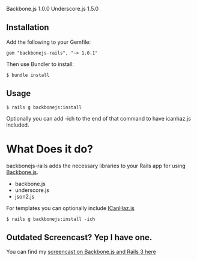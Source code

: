 Backbone.js 1.0.0
Underscore.js 1.5.0

Installation
------------

Add the following to your Gemfile:
    
    gem "backbonejs-rails", "~> 1.0.1"

Then use Bundler to install:

    $ bundle install

Usage
-------

    $ rails g backbonejs:install

Optionally you can add -ich to the end of that command to have icanhaz.js included.


What Does it do?
================

backbonejs-rails adds the necessary libraries to your Rails app for using [Backbone.js](http://backbonejs.org).

* backbone.js
* underscore.js
* json2.js

For templates you can optionally include [ICanHaz.js](http://icanhazjs.com/)

    $ rails g backbonejs:install -ich 


    
Outdated Screencast? Yep I have one.
----------

You can find my [screencast on Backbone.js and Rails 3 here](http://andrewgertig.com/2011/05/rails-backbone-js-example-screencast/)

